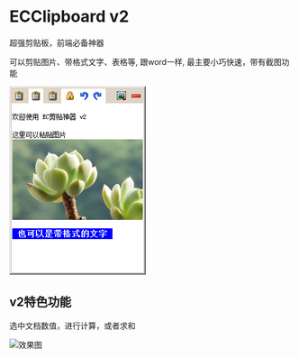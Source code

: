 # ECClipboard v2
超强剪贴板，前端必备神器

可以剪贴图片、带格式文字、表格等,
跟word一样,
最主要小巧快速，带有截图功能

![效果图](https://github.com/ec2ec/ECClipboard/raw/master/capture.png)

## v2特色功能
选中文档数值，进行计算，或者求和

![效果图](https://github.com/ec2ec/ECClipboard/raw/master/capture_selectcalc.png)